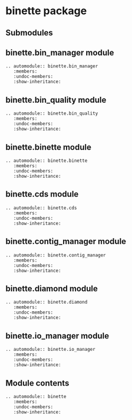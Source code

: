 # binette package

## Submodules

## binette.bin_manager module

```{eval-rst}
.. automodule:: binette.bin_manager
   :members:
   :undoc-members:
   :show-inheritance:
```

## binette.bin_quality module

```{eval-rst}
.. automodule:: binette.bin_quality
   :members:
   :undoc-members:
   :show-inheritance:
```

## binette.binette module

```{eval-rst}
.. automodule:: binette.binette
   :members:
   :undoc-members:
   :show-inheritance:
```

## binette.cds module

```{eval-rst}
.. automodule:: binette.cds
   :members:
   :undoc-members:
   :show-inheritance:
```

## binette.contig_manager module

```{eval-rst}
.. automodule:: binette.contig_manager
   :members:
   :undoc-members:
   :show-inheritance:
```

## binette.diamond module

```{eval-rst}
.. automodule:: binette.diamond
   :members:
   :undoc-members:
   :show-inheritance:
```

## binette.io_manager module

```{eval-rst}
.. automodule:: binette.io_manager
   :members:
   :undoc-members:
   :show-inheritance:
```

## Module contents

```{eval-rst}
.. automodule:: binette
   :members:
   :undoc-members:
   :show-inheritance:
```
